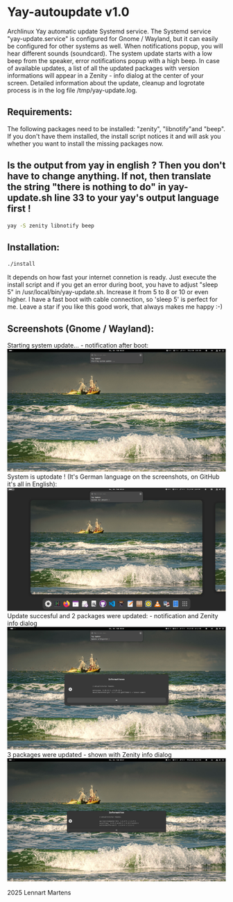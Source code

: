 # Yay-autoupdate v1.0
Archlinux Yay automatic update Systemd service. The Systemd service "yay-update.service" is configured for Gnome / Wayland, but it can easily be configured for other systems as well.
When notifications popup, you will hear different sounds (soundcard). The system update starts with a low beep from the speaker, error notifications popup with a high beep.
In case of available updates, a list of all the updated packages with version informations will appear in a Zenity - info dialog at the center of your screen.
Detailed information about the update, cleanup and logrotate process is in the log file /tmp/yay-update.log.

## Requirements:
The following packages need to be installed:
"zenity", "libnotify"and "beep".
If you don't have them installed, the install script notices it and will ask you whether you want to install the missing packages now.
## Is the output from yay in english ? Then you don't have to change anything. If not, then translate the string "there is nothing to do" in yay-update.sh line 33 to your yay's output language first !
```bash
yay -S zenity libnotify beep
```

## Installation:

``` bash
./install
```
It depends on how fast your internet connetion is ready.
Just execute the install script and if you get an error during boot, you have to adjust "sleep 5" in /usr/local/bin/yay-update.sh.
Increase it from 5 to 8 or 10 or even higher. I have a fast boot with cable connection, so 'sleep 5' is perfect for me.
Leave a star if you like this good work, that always makes me happy :-)

## Screenshots (Gnome / Wayland):

Starting system update... - notification after boot:
![start](start.png)
System is uptodate ! (It's German language on the screenshots, on GitHub it's all in English):
![uptodate](noupdate.png)
Update succesful and 2 packages were updated: - notification and Zenity info dialog
![successful](updatesuccessful.png)
3 packages were updated - shown with Zenity info dialog
![3packages](3packages.png)

2025 Lennart Martens
